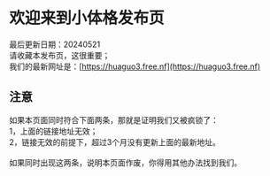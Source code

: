 # 欢迎来到小体格发布页
最后更新日期：20240521<br>
请收藏本发布页，这很重要；<br>
我们的最新网址是：[https://huaguo3.free.nf](https://huaguo3.free.nf)

## 注意
如果本页面同时符合下面两条，那就是证明我们又被疯锁了：<br>
1，上面的链接地址无效；<br>
2，链接无效的前提下，超过3个月没有更新上面的最新地址。<br>
<br>
如果同时出现这两条，说明本页面作废，你得用其他办法找到我们。

